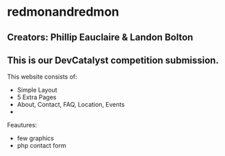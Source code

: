 # redmonandredmon
Creators: Phillip Eauclaire & Landon Bolton
 -
This is our DevCatalyst competition submission.
 -
This website consists of:
- Simple Layout
- 5 Extra Pages
- About, Contact, FAQ, Location, Events
 -
Feautures:
- few graphics
- php contact form
